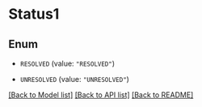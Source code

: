 # Status1

## Enum


* `RESOLVED` (value: `"RESOLVED"`)

* `UNRESOLVED` (value: `"UNRESOLVED"`)


[[Back to Model list]](../README.md#documentation-for-models) [[Back to API list]](../README.md#documentation-for-api-endpoints) [[Back to README]](../README.md)


